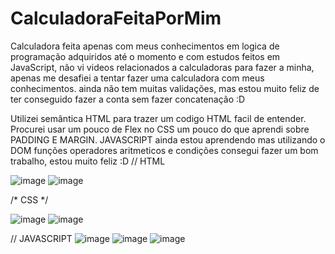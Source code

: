 # CalculadoraFeitaPorMim

Calculadora feita apenas com meus conhecimentos em logica de programação adquiridos até o momento e com estudos feitos em JavaScript, não vi videos relacionados a calculadoras para fazer a minha, apenas me desafiei a tentar fazer uma calculadora com meus conhecimentos. ainda não tem muitas validações, mas estou muito feliz de ter conseguido fazer a conta sem fazer concatenação :D

Utilizei semântica HTML para trazer um codigo HTML facil de entender. Procurei usar um pouco de Flex no CSS um pouco do que aprendi sobre PADDING E MARGIN.
JAVASCRIPT ainda estou aprendendo mas utilizando o DOM funções operadores aritmeticos e condições consegui fazer um bom trabalho, estou muito feliz :D
// HTML



![image](https://user-images.githubusercontent.com/105872871/182879607-342ddddc-4759-4e7e-9fd3-8d611b519264.png)
![image](https://user-images.githubusercontent.com/105872871/182879722-40c78d8c-d1d3-4903-bf33-0f32f42e7343.png)







/* CSS */




![image](https://user-images.githubusercontent.com/105872871/182879951-5ad8b591-945d-4cf4-b716-843e5d2fce94.png)
![image](https://user-images.githubusercontent.com/105872871/182880013-fced1915-472e-4ee9-bd45-c25e753ada8f.png)






// JAVASCRIPT
![image](https://user-images.githubusercontent.com/105872871/182880200-2218e764-4e10-4900-8494-41ad3c410b02.png)
![image](https://user-images.githubusercontent.com/105872871/182880319-9daf2485-2cb5-4fea-ad53-d1a94f77d1fe.png)
![image](https://user-images.githubusercontent.com/105872871/182880411-fd1e4028-c830-4ef0-856a-dbc6b67413d6.png)

